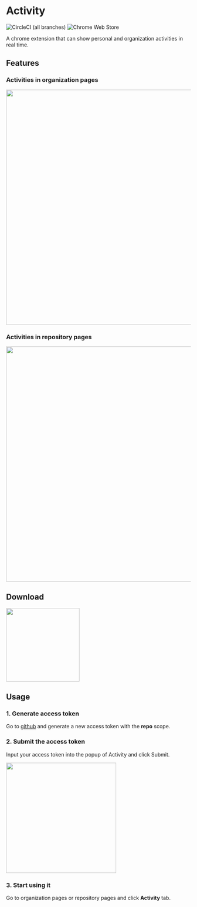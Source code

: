 # Activity

![CircleCI (all branches)](https://img.shields.io/circleci/project/github/gitpulse/activity.svg)
![Chrome Web Store](https://img.shields.io/chrome-web-store/v/ddccohlodlgoekgcneljaolpifgkfhki.svg)

A chrome extension that can show personal and organization activities in real time.

## Features

### Activities in organization pages

<img src="https://res.cloudinary.com/luoweibinb/image/upload/c_mfit,e_shadow:40,h_800,w_800/v1543234373/activity/Screen_Shot_2018-11-26_at_9.07.11_PM.png" width="640px">


### Activities in repository pages

<img src="https://res.cloudinary.com/luoweibinb/image/upload/c_mfit,e_shadow:40,w_800/v1543234344/activity/Screen_Shot_2018-11-26_at_9.11.17_PM.png" width="640px">


## Download

<a href="https://chrome.google.com/webstore/detail/activity-for-github/ddccohlodlgoekgcneljaolpifgkfhki"><img src="https://res.cloudinary.com/luoweibinb/image/upload/bo_1px_solid_rgb:d9d9d9,r_5/v1543232977/activity/chrome_web_store.png" width="200px"></a>

## Usage

### 1. Generate access token

Go to [github](https://github.com/settings/tokens/new) and generate a new access token with the **repo** scope.

### 2. Submit the access token

Input your access token into the popup of Activity and click Submit.

<img src="https://res.cloudinary.com/luoweibinb/image/upload/v1543237496/activity/Screen_Shot_2018-11-26_at_10.04.14_PM.png" width="300px">

### 3. Start using it

Go to organization pages or repository pages and click **Activity** tab.
